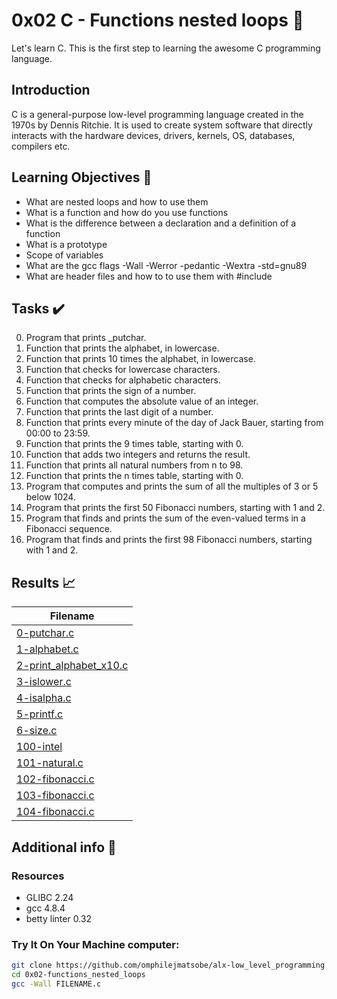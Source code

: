 # 0x02 C - Functions nested loops 📝

Let's learn C. This is the first step to learning the awesome C programming language.


## Introduction

C is a general-purpose low-level programming language created in the 1970s by Dennis Ritchie.
It is used to create system software that directly interacts with the hardware devices, drivers, kernels, OS, databases, compilers etc.

## Learning Objectives :bookmark_tabs:

* What are nested loops and how to use them
* What is a function and how do you use functions
* What is the difference between a declaration and a definition of a function
* What is a prototype
* Scope of variables
* What are the gcc flags -Wall -Werror -pedantic -Wextra -std=gnu89
* What are header files and how to to use them with #include
  
## Tasks :heavy_check_mark:

0. Program that prints _putchar.
1. Function that prints the alphabet, in lowercase.
2. Function that prints 10 times the alphabet, in lowercase.
3. Function that checks for lowercase characters.
4. Function that checks for alphabetic characters.
5. Function that prints the sign of a number.
6. Function that computes the absolute value of an integer.
7. Function that prints the last digit of a number.
8. Function that prints every minute of the day of Jack Bauer, starting from 00:00 to 23:59.
9. Function that prints the 9 times table, starting with 0.
10. Function that adds two integers and returns the result.
11. Function that prints all natural numbers from n to 98.
12. Function that prints the n times table, starting with 0.
13. Program that computes and prints the sum of all the multiples of 3 or 5 below 1024.
14. Program that prints the first 50 Fibonacci numbers, starting with 1 and 2.
15. Program that finds and prints the sum of the even-valued terms in a Fibonacci sequence.
16. Program that finds and prints the first 98 Fibonacci numbers, starting with 1 and 2.

## Results :chart_with_upwards_trend:

| Filename |
| ------ |
| [0-putchar.c](https://github.com/omphilejmatsobe/alx-low_level_programming/blob/master/0x02-functions_nested_loops/0-putchar.c)|
| [1-alphabet.c](https://github.com/omphilejmatsobe/alx-low_level_programming/blob/master/0x02-functions_nested_loops/1-alphabet.c)|
| [2-print_alphabet_x10.c](https://github.com/omphilejmatsobe/alx-low_level_programming/blob/master/0x02-functions_nested_loops/2-print_alphabet_x10.c)|
| [3-islower.c](https://github.com/omphilejmatsobe/alx-low_level_programming/blob/master/0x02-functions_nested_loops/3-islower.c)|
| [4-isalpha.c](https://github.com/omphilejmatsobe/alx-low_level_programming/blob/master/0x02-functions_nested_loops/4-isalpha.c)|
| [5-printf.c]()|
| [6-size.c]()|
| [100-intel](https://github.com/omphilejmatsobe/alx-low_level_programming/blob/master/0x02-functions_nested_loops/100-times_table.c)|
| [101-natural.c](https://github.com/omphilejmatsobe/alx-low_level_programming/blob/master/0x02-functions_nested_loops/101-natural.c)|
| [102-fibonacci.c](https://github.com/omphilejmatsobe/alx-low_level_programming/blob/master/0x02-functions_nested_loops/102-fibonacci.c)|
| [103-fibonacci.c](https://github.com/omphilejmatsobe/alx-low_level_programming/blob/master/0x02-functions_nested_loops/103-fibonacci.c)|
| [104-fibonacci.c](https://github.com/omphilejmatsobe/alx-low_level_programming/blob/master/0x02-functions_nested_loops/104-fibonacci.c)|

## Additional info :construction:
### Resources

- GLIBC 2.24
- gcc 4.8.4
- betty linter 0.32


### Try It On Your Machine computer:	
```bash
git clone https://github.com/omphilejmatsobe/alx-low_level_programming.git
cd 0x02-functions_nested_loops
gcc -Wall FILENAME.c
```

